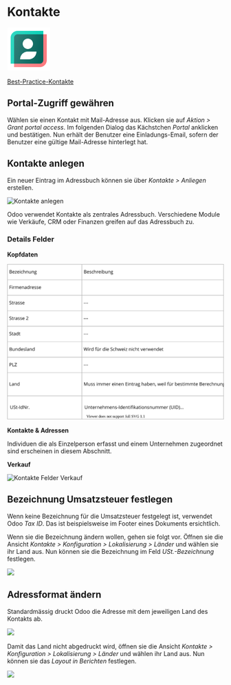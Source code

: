 # Kontakte
![icons_odoo_contacts](assets/icons_odoo_contacts.png)

[Best-Practice-Kontakte](Best-Practice-Kontakte.md)


## Portal-Zugriff gewähren

Wählen sie einen Kontakt mit Mail-Adresse aus. Klicken sie auf *Aktion > Grant portal access*. Im folgenden Dialog das Kächstchen *Portal* anklicken und bestätigen. Nun erhält der Benutzer eine Einladungs-Email, sofern der Benutzer eine gültige Mail-Adresse hinterlegt hat.

## Kontakte anlegen

Ein neuer Eintrag im Adressbuch können sie über *Kontakte > Anliegen* erstellen.

![Kontakte anlegen](assets/Kontakte%20anlegen.png)

Odoo verwendet Kontakte als zentrales Adressbuch. Verschiedene Module wie Verkäufe, CRM oder Finanzen greifen auf das Adressbuch zu.

### Details Felder

**Kopfdaten**

![Kontakte Felder Kopfdaten](assets/Kontakte%20Felder%20Kopfdaten.svg)

**Kontakte & Adressen**

Individuen die als Einzelperson erfasst und einem Unternehmen zugeordnet sind erscheinen in diesem Abschnitt.

**Verkauf**

![Kontakte Felder Verkauf](assets/Kontakte%20Felder%20Verkauf.svg)

## Bezeichnung Umsatzsteuer festlegen

Wenn keine Bezeichnung für die Umsatzsteuer festgelegt ist, verwendet Odoo *Tax ID*. Das ist beispielsweise im Footer eines Dokuments ersichtlich.

Wenn sie die Bezeichnung ändern wollen, gehen sie folgt vor. Öffnen sie die Ansicht *Kontakte > Konfiguration > Lokalisierung > Länder* und wählen sie ihr Land aus. Nun können sie die Bezeichnung im Feld *USt.-Bezeichnung* festlegen.

![](assets/Kontakte%20Bezeichnung%20Umsatzsteuer.png)

## Adressformat ändern

Standardmässig druckt Odoo die Adresse mit dem jeweiligen Land des Kontakts ab.

![](assets/Einstellungen%20Adressformat.png)

Damit das Land nicht abgedruckt wird, öffnen sie die Ansicht *Kontakte > Konfiguration > Lokalisierung > Länder* und wählen ihr Land aus. Nun können sie das *Layout in Berichten* festlegen.

![](assets/Kontakte%20Layout%20in%20Berichten.png)